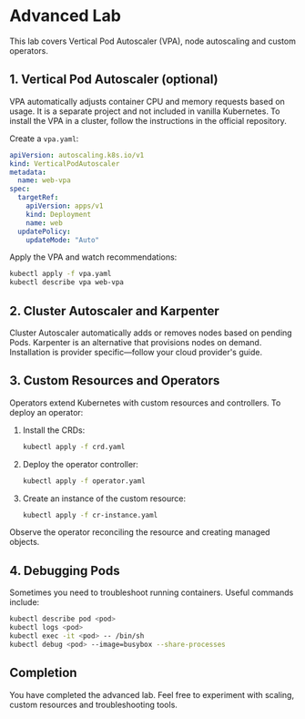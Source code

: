 # Advanced Lab

This lab covers Vertical Pod Autoscaler (VPA), node autoscaling and custom operators.

## 1. Vertical Pod Autoscaler (optional)

VPA automatically adjusts container CPU and memory requests based on usage. It is a separate project and not included in vanilla Kubernetes. To install the VPA in a cluster, follow the instructions in the official repository.

Create a `vpa.yaml`:

```yaml
apiVersion: autoscaling.k8s.io/v1
kind: VerticalPodAutoscaler
metadata:
  name: web-vpa
spec:
  targetRef:
    apiVersion: apps/v1
    kind: Deployment
    name: web
  updatePolicy:
    updateMode: "Auto"
```

Apply the VPA and watch recommendations:

```bash
kubectl apply -f vpa.yaml
kubectl describe vpa web-vpa
```

## 2. Cluster Autoscaler and Karpenter

Cluster Autoscaler automatically adds or removes nodes based on pending Pods. Karpenter is an alternative that provisions nodes on demand. Installation is provider specific—follow your cloud provider's guide.

## 3. Custom Resources and Operators

Operators extend Kubernetes with custom resources and controllers. To deploy an operator:

1. Install the CRDs:

   ```bash
   kubectl apply -f crd.yaml
   ```
2. Deploy the operator controller:

   ```bash
   kubectl apply -f operator.yaml
   ```
3. Create an instance of the custom resource:

   ```bash
   kubectl apply -f cr-instance.yaml
   ```

Observe the operator reconciling the resource and creating managed objects.

## 4. Debugging Pods

Sometimes you need to troubleshoot running containers. Useful commands include:

```bash
kubectl describe pod <pod>
kubectl logs <pod>
kubectl exec -it <pod> -- /bin/sh
kubectl debug <pod> --image=busybox --share-processes
```

## Completion

You have completed the advanced lab. Feel free to experiment with scaling, custom resources and troubleshooting tools.
